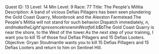 Quest ID: 13
Level: 14
Min Level: 9
Race: 77
Title: The People's Militia
Description: A band of vicious Defias Pillagers has been seen plundering the Gold Coast Quarry, Moonbrook and the Alexston Farmstead.The People's Militia will not stand for such behavior.Dispatch immediately, $n, and make the Light's presence known in Westfall.$b$bThe Gold Coast Quarry is near the shore, to the West of the tower.As the next step of your training, I want you to kill 15 of those foul Defias Pillagers and 15 Defias Looters.
Objective: Gryan Stoutmantle wants you to kill 15 Defias Pillagers and 15 Defias Looters and return to him on Sentinel Hill.
